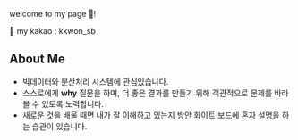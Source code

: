 welcome to my page 👋!

💬 my kakao : kkwon_sb
<br>
## About Me

- 빅데이터와 분산처리 시스템에 관심있습니다.
- 스스로에게 **why** 질문을 하며, 더 좋은 결과를 만들기 위해 객관적으로 문제를 바라볼 수 있도록 노력합니다. 
- 새로운 것을 배울 때면 내가 잘 이해하고 있는지 방안 화이트 보드에 혼자 설명을 하는 습관이 있습니다.
